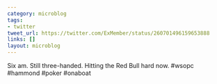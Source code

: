```yaml
---
category: microblog
tags:
- twitter
tweet_url: https://twitter.com/ExMember/status/260701496159653888
links: []
layout: microblog
---
```

Six am. Still three-handed. Hitting the Red Bull hard now. #wsopc #hammond #poker #onaboat
